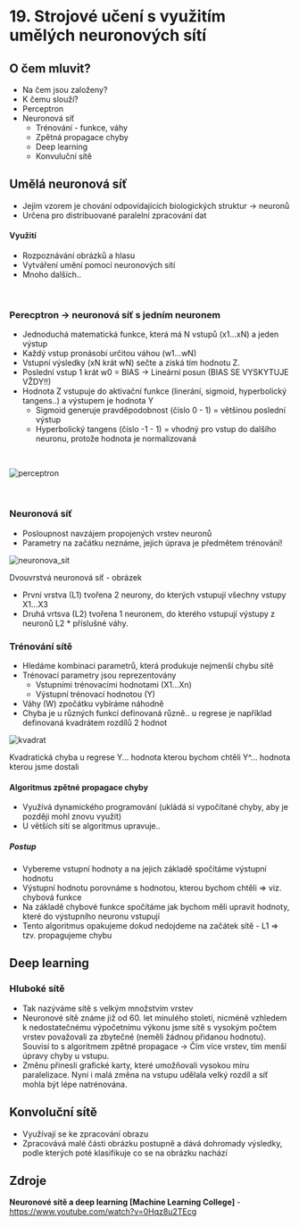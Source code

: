 # 19. Strojové učení s využitím umělých neuronových sítí

## O čem mluvit?
- Na čem jsou založeny?
- K čemu slouží?
- Perceptron
- Neuronová síť
  - Trénování - funkce, váhy
  - Zpětná propagace chyby
  - Deep learning
  - Konvuluční sítě


## Umělá neuronová síť
- Jejím vzorem je chování odpovídajících biologických struktur -> neuronů
- Určena pro distribuované paralelní zpracování dat

#### Využití
- Rozpoznávání obrázků a hlasu
- Vytváření umění pomocí neuronových sítí
- Mnoho dalších..

<br>

### Perecptron -> neuronová síť s jedním neuronem
  - Jednoduchá matematická funkce, která má N vstupů (x1...xN) a jeden výstup
  - Každý vstup pronásobí určitou váhou (w1...wN) 
  - Vstupní výsledky (xN krát wN) sečte a získá tím hodnotu Z.
  - Poslední vstup 1 krát w0 = BIAS -> Lineární posun (BIAS SE VYSKYTUJE VŽDY!!)
  - Hodnota Z vstupuje do aktivační funkce (linerání, sigmoid, hyperbolický tangens..) a výstupem je hodnota Y
    - Sigmoid generuje pravděpodobnost (číslo 0 - 1) = většinou poslední výstup
    - Hyperbolický tangens (číslo -1 - 1) = vhodný pro vstup do dalšího neuronu, protože hodnota je normalizovaná

<br>

 
 ![perceptron](https://user-images.githubusercontent.com/84131825/233793022-c5c28390-98a7-463c-8724-77280f42eabd.png)

<br>


### Neuronová síť 
 - Posloupnost navzájem propojených vrstev neuronů
 - Parametry na začátku neznáme, jejich úprava je předmětem trénování!

![neuronova_sit](https://user-images.githubusercontent.com/84131825/233836365-2ad9e867-5d29-435a-a252-ed54b0b69cbf.png)

Dvouvrstvá neuronová síť - obrázek
- První vrstva (L1) tvořena 2 neurony, do kterých vstupují všechny vstupy X1...X3
- Druhá vrtsva (L2) tvořena 1 neuronem, do kterého vstupují výstupy z neuronů L2 * příslušné váhy. 

### Trénování sítě
- Hledáme kombinaci parametrů, která produkuje nejmenší chybu sítě
- Trénovací parametry jsou reprezentovány 
  - Vstupními trénovacími hodnotami (X1...Xn)
  - Výstupní trénovací hodnotou (Y)
- Váhy (W) zpočátku vybíráme náhodně
- Chyba je u různých funkcí definovaná různě.. u regrese je například definovaná kvadrátem rozdílů 2 hodnot

![kvadrat](https://user-images.githubusercontent.com/84131825/233836916-c0c44deb-b1fb-40a7-ab3d-c31cdad76e57.png)

Kvadratická chyba u regrese
Y... hodnota kterou bychom chtěli
Y^... hodnota kterou jsme dostali


#### Algoritmus zpětné propagace chyby
- Využívá dynamického programování (ukládá si vypočítané chyby, aby je později mohl znovu využít)
- U větších sítí se algoritmus upravuje..

##### Postup
 - Vybereme vstupní hodnoty a na jejich základě spočítáme výstupní hodnotu
 - Výstupní hodnotu porovnáme s hodnotou, kterou bychom chtěli => viz. chybová funkce
 - Na základě chybové funkce spočítáme jak bychom měli upravit hodnoty, které do výstupního neuronu vstupují
 - Tento algoritmus opakujeme dokud nedojdeme na začátek sítě - L1 => tzv. propagujeme chybu

## Deep learning
 ### Hluboké sítě
 - Tak nazýváme sítě s velkým množstvím vrstev
 - Neuronové sítě známe již od 60. let minulého století, nicméně vzhledem k nedostatečnému výpočetnímu výkonu jsme sítě s vysokým počtem vrstev považovali za zbytečné (neměli žádnou přidanou hodnotu). Souvisí to s algoritmem zpětné propagace -> Čím více vrstev, tím menší úpravy chyby u vstupu.
 - Změnu přinesli grafické karty, které umožňovali vysokou míru paralelizace. Nyní i malá změna na vstupu udělala velký rozdíl a síť mohla být lépe natrénována.

## Konvoluční sítě
  - Využívají se ke zpracování obrazu
  - Zpracovává malé části obrázku postupně a dává dohromady výsledky, podle kterých poté klasifikuje co se na obrázku nachází

## Zdroje
**Neuronové sítě a deep learning [Machine Learning College]** - https://www.youtube.com/watch?v=0Hqz8u2TEcg
